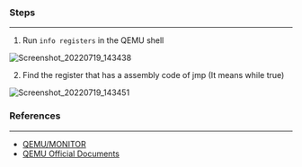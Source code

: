 ### Steps
---
1. Run `info registers` in the QEMU shell

![Screenshot_20220719_143438](https://user-images.githubusercontent.com/2356036/179672932-e1f990c7-8174-4b3c-89d1-790c5e7074e1.png)

2. Find the register that has a assembly code of jmp (It means while true)

![Screenshot_20220719_143451](https://user-images.githubusercontent.com/2356036/179672934-64d89afe-146f-4550-a178-63e633527e66.png)

### References
---
- [QEMU/MONITOR](https://en.wikibooks.org/wiki/QEMU/Monitor)
- [QEMU Official Documents](https://qemu-project.gitlab.io/qemu/system/monitor.html)
